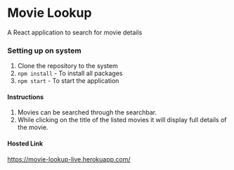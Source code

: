 # Movie Lookup

A React application to search for movie details

### Setting up on system
1. Clone the repository to the system
2. `npm install` - To install all packages
3. `npm start` - To start the application

#### Instructions
1. Movies can be searched through the searchbar.
2. While clicking on the title of the listed movies it will display full details of the movie.

#### Hosted Link
https://movie-lookup-live.herokuapp.com/
